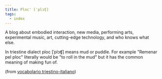 ```yaml
---
title: Ploc' [ˈplɔʧ]
tags:
  - index
---
```

A blog about embodied interaction, new media, performing arts, experimental music, art, cutting-edge technology, and who knows what else.

In triestine dialect ploc [ˈplɔʧ] means mud or puddle. For example "Remenar pel ploc" literally would be "to roll in the mud" but it has the common meaning of making fun of. 

(from [vocabolario triestino-italiano](https://www.atrieste.eu/Wiki/doku.php?id=dialetto:pi))